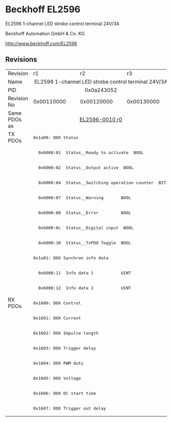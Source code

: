 # Beckhoff EL2596

EL2596 1-channel LED strobe control terminal 24V/3A

Beckhoff Automation GmbH & Co. KG

http://www.beckhoff.com/EL2596

## Revisions
<table>
<tr >
<td>Revision</td>
<td>r1</td>
<td>r2</td>
<td>r3</td>
</tr>
<tr >
<td>Name</td>
<td colspan=3 align="center">EL2596 1-channel LED strobe control terminal 24V/3A</td>
</tr>
<tr >
<td>PID</td>
<td colspan=3 align="center">0x0a243052</td>
</tr>
<tr >
<td>Revision No</td>
<td>0x00110000</td>
<td>0x00120000</td>
<td>0x00130000</td>
</tr>
<tr >
<td>Same PDOs as</td>
<td colspan=3 align="center"><a href="EL2596-0010">EL2596-0010 r0</a></td>
</tr>
<tr class="txpdo pdosection">
<td rowspan=11 valign=top>TX PDOs</td>
<td colspan=3 align="left"><pre>0x1a00: DOX Status</pre></td>
<td></td>
</tr>
<tr class="txpdo">
<td colspan=3 align="left"><pre>  0x6000:01  Status__Ready to activate  BOOL</pre></td>
</tr>
<tr class="txpdo">
<td colspan=3 align="left"><pre>  0x6000:02  Status__Output active  BOOL</pre></td>
</tr>
<tr class="txpdo">
<td colspan=3 align="left"><pre>  0x6000:04  Status__Switching operation counter  BIT3</pre></td>
</tr>
<tr class="txpdo">
<td colspan=3 align="left"><pre>  0x6000:07  Status__Warning       BOOL</pre></td>
</tr>
<tr class="txpdo">
<td colspan=3 align="left"><pre>  0x6000:08  Status__Error         BOOL</pre></td>
</tr>
<tr class="txpdo">
<td colspan=3 align="left"><pre>  0x6000:0c  Status__Digital input  BOOL</pre></td>
</tr>
<tr class="txpdo">
<td colspan=3 align="left"><pre>  0x6000:10  Status__TxPDO Toggle  BOOL</pre></td>
</tr>
<tr class="txpdo pdosection">
<td colspan=3 align="left"><pre>0x1a01: DOX Synchron info data</pre></td>
</tr>
<tr class="txpdo">
<td colspan=3 align="left"><pre>  0x6000:11  Info data 1           UINT</pre></td>
</tr>
<tr class="txpdo">
<td colspan=3 align="left"><pre>  0x6000:12  Info data 2           UINT</pre></td>
</tr>
<tr class="rxpdo pdosection">
<td rowspan=8 valign=top>RX PDOs</td>
<td colspan=3 align="left"><pre>0x1600: DOX Control</pre></td>
<td></td>
</tr>
<tr class="rxpdo pdosection">
<td colspan=3 align="left"><pre>0x1601: DOX Current</pre></td>
</tr>
<tr class="rxpdo pdosection">
<td colspan=3 align="left"><pre>0x1602: DOX Impulse length</pre></td>
</tr>
<tr class="rxpdo pdosection">
<td colspan=3 align="left"><pre>0x1603: DOX Trigger delay</pre></td>
</tr>
<tr class="rxpdo pdosection">
<td colspan=3 align="left"><pre>0x1604: DOX PWM duty</pre></td>
</tr>
<tr class="rxpdo pdosection">
<td colspan=3 align="left"><pre>0x1605: DOX Voltage</pre></td>
</tr>
<tr class="rxpdo pdosection">
<td colspan=3 align="left"><pre>0x1606: DOX DC start time</pre></td>
</tr>
<tr class="rxpdo pdosection">
<td colspan=3 align="left"><pre>0x1607: DOX Trigger out delay</pre></td>
</tr>
</table>
